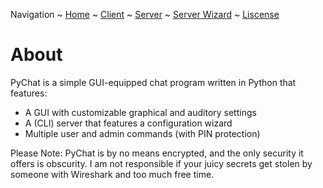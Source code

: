 Navigation ~ [Home](README.md) ~ [Client](CLIENT.md) ~ [Server](SERVER.md) ~ [Server Wizard](WIZARD.md) ~ [Liscense](CREDITS.md)

# About
PyChat is a simple GUI-equipped chat program written in Python that features:
- A GUI with customizable graphical and auditory settings
- A (CLI) server that features a configuration wizard
- Multiple user and admin commands (with PIN protection)

Please Note: PyChat is by no means encrypted, and the only security it offers is obscurity. I am not responsible if your juicy secrets get stolen by someone with Wireshark and too much free time.
